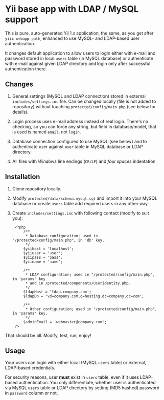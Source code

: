 # Yii base app with LDAP / MySQL support

This is pure, auto-generated Yii 1.x application, the same, as you get after `yiic webapp path`, enhanced to use MySQL- and LDAP-based user authentication.

It changes default application to allow users to login either with e-mail and password stored in local `users` table (in MySQL database) or authenticate with e-mail against given LDAP directory and login only after successful authentication there.

## Changes

1. General settings (MySQL and LDAP connection) stored in external `includes/settings.inc` file. Can be changed locally (file is not added to repository) without touching `protected/config/main.php` (see below for details).

2. Login process uses e-mail address instead of real login. There's no checking, so you can force any string, but field in database/model, that is used is named `email`, not `login`.

3. Database connection configured to use MySQL (see below) and to authenticate user against `user` table in MySQL database or LDAP directory.

4. All files with _Windows_ line endings (`CR/LF`) and _four spaces_ indentation.

## Installation

1. Clone repository locally.

2. Modify `protected/data/schema.mysql.sql` and import it into your MySQL database or create `users` table add required users in any other way.

3. Create `includes/settings.inc` with following contact (modify to suit you):

        <?php
            /**
             * Database configuration; used in "/protected/config/main.php", in 'db' key.
             */
            $yiihost = 'localhost';
            $yiiuser = 'user';
            $yiipass = 'pass';
            $yiiname = 'name';
            
            /**
             * LDAP configuration; used in "/protected/config/main.php", in 'params' key
             * and in /protected/components/UserIdentity.php.
             */
            $ldapHost = 'ldap.company.com';
            $ldapDn = 'vd=company.com,o=hosting,dc=company,dc=com';

            /**
             * Other configuration; used in "/protected/config/main.php", in 'params' key.
             */
            $adminEmail = 'webmaster@company.com';
        ?>

That should be all. Modify, test, run, enjoy!

## Usage

Your users can login with either local (MySQL `users` table) or external, LDAP-based credentials.

For security reasons, user **must** exist in `users` table, even if it uses LDAP-based authentication. You only differentiate, whether user is authenticated via MySQL `users` table or LDAP directory by setting (MD5 hashed) password in `password` column or not.
